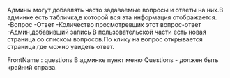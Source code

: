Админы могут добавлять часто задаваемые вопросы и ответы на них.В админке есть табличка,в которой вся эта информация отображается.
-Вопрос
-Ответ
-Количество просмотревших этот вопрос-ответ
-Админ,добавивший запись
В пользовательской части есть новая страница со списком вопросов.По клику на вопрос открывается страница,где можно увидеть ответ.

FrontName : questions
В админке пункт меню Questions - должен быть крайний справа.
